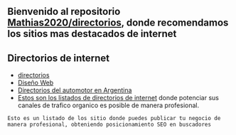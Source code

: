 ## Bienvenido al repositorio [Mathias2020/directorios](https://mathias2020.github.io/directorios/), donde recomendamos los sitios mas destacados de internet

## Directorios de internet


* [directorios](https://github.com/Mathias2020/directorios/blob/master/recomendados.md)
* [Diseño Web](https://github.com/Mathias2020/directorios/blob/master/profesionalesdeldise%C3%B1oweb.md)
* [Directorios del automotor en Argentina](https://github.com/Mathias2020/directorios/blob/master/automotor_en_argentina.md)
* [Estos son los listados de directorios de internet](https://pastebin.com/GQbwVaTY) donde potenciar sus canales de trafico organico es posible de manera profesional.

```
Esto es un listado de los sitio donde puedes publicar tu negocio de manera profesional, obteniendo posicionamiento SEO en buscadores
```
